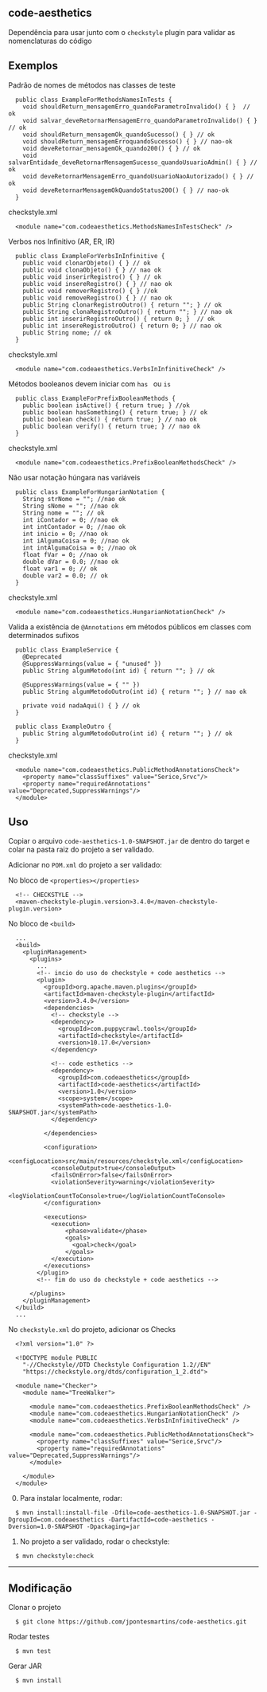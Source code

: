 code-aesthetics
---
Dependência para usar junto com o `checkstyle` plugin para validar as nomenclaturas do código


## Exemplos

Padrão de nomes de métodos nas classes de teste
  ```
    public class ExampleForMethodsNamesInTests {
      void shouldReturn_mensagemErro_quandoParametroInvalido() { }  // ok
      void salvar_deveRetornarMensagemErro_quandoParametroInvalido() { } // ok
      void shouldReturn_mensagemOk_quandoSucesso() { } // ok
      void shouldReturn_mensagemErroquandoSucesso() { } // nao-ok
      void deveRetornar_mensagemOk_quando200() { } // ok
      void salvarEntidade_deveRetornarMensagemSucesso_quandoUsuarioAdmin() { } // ok
      void deveRetornarMensagemErro_quandoUsuarioNaoAutorizado() { } // ok
      void deveRetornarMensagemOkQuandoStatus200() { } // nao-ok
    }
  ```

checkstyle.xml
  ```
    <module name="com.codeaesthetics.MethodsNamesInTestsCheck" />
  ```


Verbos nos Infinitivo (AR, ER, IR)
  ```
    public class ExampleForVerbsInInfinitive {
      public void clonarObjeto() { } // ok
      public void clonaObjeto() { } // nao ok
      public void inserirRegistro() { } // ok
      public void insereRegistro() { } // nao ok
      public void removerRegistro() { } //ok
      public void removeRegistro() { } // nao ok
      public String clonarRegistroOutro() { return ""; } // ok
      public String clonaRegistroOutro() { return ""; } // nao ok
      public int inserirRegistroOutro() { return 0; }  // ok
      public int insereRegistroOutro() { return 0; } // nao ok
      public String nome; // ok
    }
  ```

checkstyle.xml
  ```
    <module name="com.codeaesthetics.VerbsInInfinitiveCheck" />
  ```


Métodos booleanos devem iniciar com `has ` ou `is`
  ```
    public class ExampleForPrefixBooleanMethods {
      public boolean isActive() { return true; } //ok 
      public boolean hasSomething() { return true; } // ok
      public boolean check() { return true; } // nao ok
      public boolean verify() { return true; } // nao ok
    }
  ```
checkstyle.xml
  ```
    <module name="com.codeaesthetics.PrefixBooleanMethodsCheck" />
  ```

Não usar notação húngara nas variáveis
  ```
    public class ExampleForHungarianNotation {
      String strNome = ""; //nao ok
      String sNome = ""; //nao ok
      String nome = ""; // ok
      int iContador = 0; //nao ok
      int intContador = 0; //nao ok
      int inicio = 0; //nao ok
      int iAlgumaCoisa = 0; //nao ok
      int intAlgumaCoisa = 0; //nao ok
      float fVar = 0; //nao ok
      double dVar = 0.0; //nao ok
      float var1 = 0; // ok
      double var2 = 0.0; // ok
    }
  ```

checkstyle.xml
  ```
    <module name="com.codeaesthetics.HungarianNotationCheck" />
  ```

Valida a existência de `@Annotations` em métodos públicos em classes com determinados sufixos
  ```
    public class ExampleService {
      @Deprecated
      @SuppressWarnings(value = { "unused" })
      public String algumMetodo(int id) { return ""; } // ok

      @SuppressWarnings(value = { "" }) 
      public String algumMetodoOutro(int id) { return ""; } // nao ok

      private void nadaAqui() { } // ok
    }

    public class ExampleOutro {
      public String algumMetodoOutro(int id) { return ""; } // ok
    }
  ```
checkstyle.xml
  ```
    <module name="com.codeaesthetics.PublicMethodAnnotationsCheck">
      <property name="classSuffixes" value="Serice,Srvc"/>
      <property name="requiredAnnotations" value="Deprecated,SuppressWarnings"/>
    </module>
  ```



## Uso

Copiar o arquivo `code-aesthetics-1.0-SNAPSHOT.jar` de dentro do target e colar na pasta raiz do projeto a ser validado.

Adicionar no `POM.xml` do projeto a ser validado:

No bloco de `<properties></properties>`
  ```
    <!-- CHECKSTYLE -->
    <maven-checkstyle-plugin.version>3.4.0</maven-checkstyle-plugin.version>
  ```

No bloco de `<build>`
  ```
    ...
    <build>
      <pluginManagement>
        <plugins>
          ...
          <!-- incio do uso do checkstyle + code aesthetics -->
          <plugin>
            <groupId>org.apache.maven.plugins</groupId>
            <artifactId>maven-checkstyle-plugin</artifactId>
            <version>3.4.0</version>
            <dependencies>
              <!-- checkstyle -->
              <dependency>
                <groupId>com.puppycrawl.tools</groupId>
                <artifactId>checkstyle</artifactId>
                <version>10.17.0</version>
              </dependency>

              <!-- code esthetics -->
              <dependency>
                <groupId>com.codeaesthetics</groupId>
                <artifactId>code-aesthetics</artifactId>
                <version>1.0</version>
                <scope>system</scope>
                <systemPath>code-aesthetics-1.0-SNAPSHOT.jar</systemPath>
              </dependency>

            </dependencies>

            <configuration>
              <configLocation>src/main/resources/checkstyle.xml</configLocation>
              <consoleOutput>true</consoleOutput>
              <failsOnError>false</failsOnError>
              <violationSeverity>warning</violationSeverity>
              <logViolationCountToConsole>true</logViolationCountToConsole>
            </configuration>

            <executions>
              <execution>
                  <phase>validate</phase>
                  <goals>
                    <goal>check</goal>
                  </goals>
              </execution>
            </executions>
          </plugin>
          <!-- fim do uso do checkstyle + code aesthetics -->

        </plugins>
      </pluginManagement>
    </build>
    ...
  ```


No `checkstyle.xml` do projeto, adicionar os Checks
  ```
    <?xml version="1.0" ?>
    
    <!DOCTYPE module PUBLIC
      "-//Checkstyle//DTD Checkstyle Configuration 1.2//EN"
      "https://checkstyle.org/dtds/configuration_1_2.dtd">
    
    <module name="Checker">
      <module name="TreeWalker">

        <module name="com.codeaesthetics.PrefixBooleanMethodsCheck" />
        <module name="com.codeaesthetics.HungarianNotationCheck" />
        <module name="com.codeaesthetics.VerbsInInfinitiveCheck" />

        <module name="com.codeaesthetics.PublicMethodAnnotationsCheck">
          <property name="classSuffixes" value="Serice,Srvc"/>
          <property name="requiredAnnotations" value="Deprecated,SuppressWarnings"/>
        </module>

      </module>
    </module>
  ```

0. Para instalar localmente, rodar:
  ```
    $ mvn install:install-file -Dfile=code-aesthetics-1.0-SNAPSHOT.jar -DgroupId=com.codeaesthetics -DartifactId=code-aesthetics -Dversion=1.0-SNAPSHOT -Dpackaging=jar
```

1. No projeto a ser validado, rodar o checkstyle:
  ```
    $ mvn checkstyle:check
  ```

---

## Modificação

Clonar o projeto
  ```
    $ git clone https://github.com/jpontesmartins/code-aesthetics.git
  ```

Rodar testes
  ```
    $ mvn test
  ```

Gerar JAR
  ```
    $ mvn install 
  ```